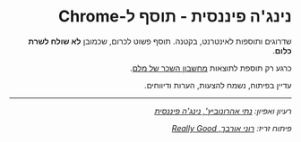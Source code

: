 <div dir="rtl">

# נינג'ה פיננסית - תוסף ל-Chrome

שדרוגים ותוספות לאינטרנט, בקטנה. תוסף פשוט לכרום, שכמובן **לא שולח לשרת כלום**.

כרגע רק תוספת לתוצאות [מחשבון השכר של מלם](https://www.malam-payroll.com/%D7%9E%D7%97%D7%A9%D7%91%D7%95%D7%9F-%D7%A9%D7%9B%D7%A8).

עדיין בפיתוח, נשמח להצעות, הערות ודיווחים.

---

_רעיון ואפיון: [נתי אהרונוביץ', נינג'ה פיננסית](facebook.com/nathan.aharonovich/)_

_&#x202b;פיתוח זריז: [רוני אורבך, Really Good](https://reallygood.co.il?utm_medium=fininja&utm_campaign=github)_

</div>
